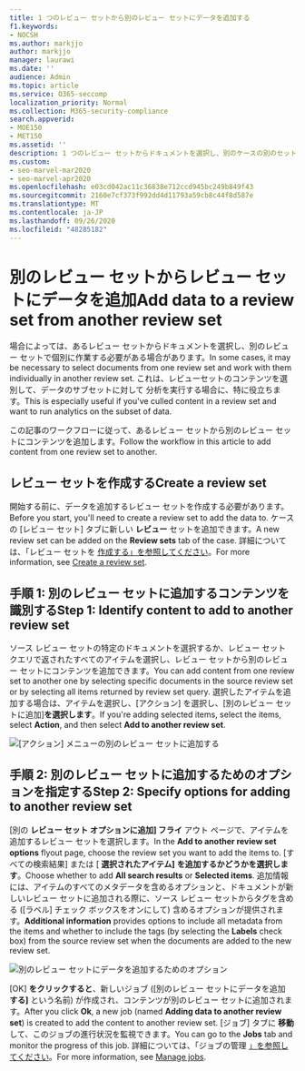 ```yaml
---
title: 1 つのレビュー セットから別のレビュー セットにデータを追加する
f1.keywords:
- NOCSH
ms.author: markjjo
author: markjjo
manager: laurawi
ms.date: ''
audience: Admin
ms.topic: article
ms.service: O365-seccomp
localization_priority: Normal
ms.collection: M365-security-compliance
search.appverid:
- MOE150
- MET150
ms.assetid: ''
description: 1 つのレビュー セットからドキュメントを選択し、別のケースの別のセットで個別に作業するAdvanced eDiscoveryします。
ms.custom:
- seo-marvel-mar2020
- seo-marvel-apr2020
ms.openlocfilehash: e03cd042ac11c36838e712ccd945bc249b849f43
ms.sourcegitcommit: 2160e7cf373f992dd4d11793a59cb8c44f8d587e
ms.translationtype: MT
ms.contentlocale: ja-JP
ms.lasthandoff: 09/26/2020
ms.locfileid: "48285182"
---
```

# <a name="add-data-to-a-review-set-from-another-review-set"></a><span data-ttu-id="a4bb2-103">別のレビュー セットからレビュー セットにデータを追加</span><span class="sxs-lookup"><span data-stu-id="a4bb2-103">Add data to a review set from another review set</span></span>

<span data-ttu-id="a4bb2-104">場合によっては、あるレビュー セットからドキュメントを選択し、別のレビュー セットで個別に作業する必要がある場合があります。</span><span class="sxs-lookup"><span data-stu-id="a4bb2-104">In some cases, it may be necessary to select documents from one review set and work with them individually in another review set.</span></span> <span data-ttu-id="a4bb2-105">これは、レビューセットのコンテンツを選別して、データのサブセットに対して 分析を実行する場合に、特に役立ちます。</span><span class="sxs-lookup"><span data-stu-id="a4bb2-105">This is especially useful if you've culled content in a review set and want to run analytics on the subset of data.</span></span>

<span data-ttu-id="a4bb2-106">この記事のワークフローに従って、あるレビュー セットから別のレビュー セットにコンテンツを追加します。</span><span class="sxs-lookup"><span data-stu-id="a4bb2-106">Follow the workflow in this article to add content from one review set to another.</span></span>

## <a name="create-a-review-set"></a><span data-ttu-id="a4bb2-107">レビュー セットを作成する</span><span class="sxs-lookup"><span data-stu-id="a4bb2-107">Create a review set</span></span>

<span data-ttu-id="a4bb2-108">開始する前に、データを追加するレビュー セットを作成する必要があります。</span><span class="sxs-lookup"><span data-stu-id="a4bb2-108">Before you start, you'll need to create a review set to add the data to.</span></span>  <span data-ttu-id="a4bb2-109">ケースの [レビュー セット] タブに新しい **レビュー** セットを追加できます。</span><span class="sxs-lookup"><span data-stu-id="a4bb2-109">A new review set can be added on the **Review sets** tab of the case.</span></span> <span data-ttu-id="a4bb2-110">詳細については、「レビュー セットを [作成する」を参照してください](managing-review-sets.md#create-a-review-set)。</span><span class="sxs-lookup"><span data-stu-id="a4bb2-110">For more information, see [Create a review set](managing-review-sets.md#create-a-review-set).</span></span>

## <a name="step-1-identify-content-to-add-to-another-review-set"></a><span data-ttu-id="a4bb2-111">手順 1: 別のレビュー セットに追加するコンテンツを識別する</span><span class="sxs-lookup"><span data-stu-id="a4bb2-111">Step 1: Identify content to add to another review set</span></span>

<span data-ttu-id="a4bb2-112">ソース レビュー セットの特定のドキュメントを選択するか、レビュー セット クエリで返されたすべてのアイテムを選択し、レビュー セットから別のレビュー セットにコンテンツを追加できます。</span><span class="sxs-lookup"><span data-stu-id="a4bb2-112">You can add content from one review set to another one by selecting specific documents in the source review set or by selecting all items returned by review set query.</span></span> <span data-ttu-id="a4bb2-113">選択したアイテムを追加する場合は、アイテムを選択し、[アクション] を選択し、[別のレビュー セットに追加]**を選択します**。</span><span class="sxs-lookup"><span data-stu-id="a4bb2-113">If you're adding selected items, select the items, select **Action**, and then select **Add to another review set**.</span></span>

![[アクション] メニューの別のレビュー セットに追加する](../media/64f2a4d4-eba3-4ab3-a3ba-d519feea3142.png)

## <a name="step-2-specify-options-for-adding-to-another-review-set"></a><span data-ttu-id="a4bb2-115">手順 2: 別のレビュー セットに追加するためのオプションを指定する</span><span class="sxs-lookup"><span data-stu-id="a4bb2-115">Step 2: Specify options for adding to another review set</span></span>

<span data-ttu-id="a4bb2-116">[別の **レビュー セット オプションに追加] フライ** アウト ページで、アイテムを追加するレビュー セットを選択します。</span><span class="sxs-lookup"><span data-stu-id="a4bb2-116">In the **Add to another review set options** flyout page, choose the review set you want to add the items to.</span></span> <span data-ttu-id="a4bb2-117">[すべての検索結果] または [ **選択されたアイテム]** **を追加するかどうかを選択します**。</span><span class="sxs-lookup"><span data-stu-id="a4bb2-117">Choose whether to add **All search results** or **Selected items**.</span></span>  <span data-ttu-id="a4bb2-118">追加情報には、アイテムのすべてのメタデータを含めるオプションと、ドキュメントが新しいレビュー セットに追加される際に、ソース レビュー セットからタグを含める ([ラベル] チェック ボックスをオンにして) 含めるオプションが提供されます。</span><span class="sxs-lookup"><span data-stu-id="a4bb2-118">**Additional information** provides options to include all metadata from the items and whether to include the tags (by selecting the **Labels** check box) from the source review set when the documents are added to the new review set.</span></span>  

![別のレビュー セットにデータを追加するためのオプション](../media/6440ee44-68fd-44d7-b43a-3a477345525c.png)

<span data-ttu-id="a4bb2-120">[OK] **をクリックすると**、新しいジョブ ([別のレビュー セットにデータを追加 **する]** という名前) が作成され、コンテンツが別のレビュー セットに追加されます。</span><span class="sxs-lookup"><span data-stu-id="a4bb2-120">After you click **Ok**, a new job (named **Adding data to another review set**) is created to add the content to another review set.</span></span> <span data-ttu-id="a4bb2-121">[ジョブ] タブに **移動** して、このジョブの進行状況を監視できます。</span><span class="sxs-lookup"><span data-stu-id="a4bb2-121">You can go to the **Jobs** tab and monitor the progress of this job.</span></span> <span data-ttu-id="a4bb2-122">詳細については、「ジョブの管理 [」を参照してください](managing-jobs-ediscovery20.md)。</span><span class="sxs-lookup"><span data-stu-id="a4bb2-122">For more information, see [Manage jobs](managing-jobs-ediscovery20.md).</span></span>
